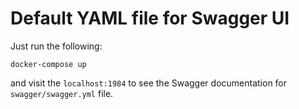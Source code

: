 # Default YAML file for Swagger UI
Just run the following:
```
docker-compose up
```
and visit the `localhost:1984` to see the Swagger documentation for `swagger/swagger.yml` file.
